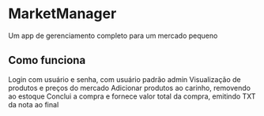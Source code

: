 # MarketManager
Um app de gerenciamento completo para um mercado pequeno

Como funciona
-------------------------------------

Login com usuário e senha, com usuário padrão admin
Visualização de produtos e preços do mercado
Adicionar produtos ao carinho, removendo ao estoque
Conclui a compra e fornece valor total da compra, emitindo TXT da nota ao final
